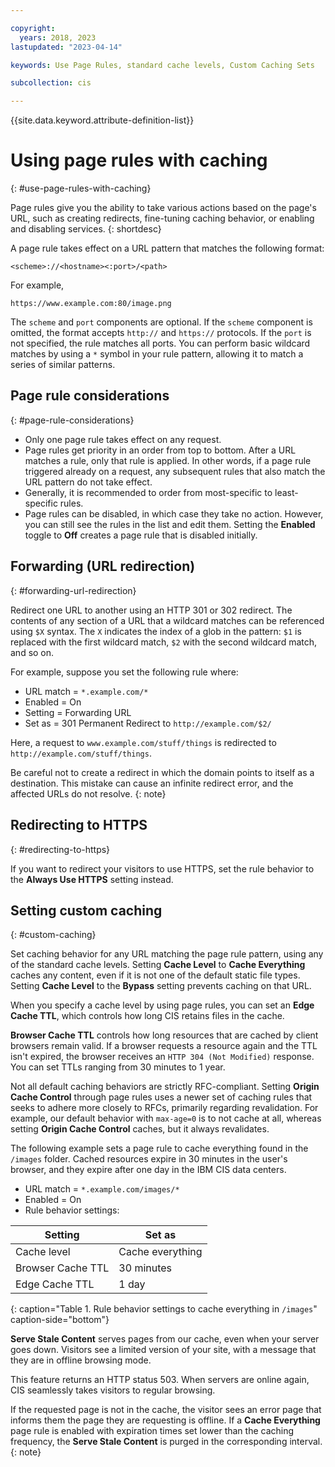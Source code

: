 ```yaml
---

copyright:
  years: 2018, 2023
lastupdated: "2023-04-14"

keywords: Use Page Rules, standard cache levels, Custom Caching Sets

subcollection: cis

---
```


{{site.data.keyword.attribute-definition-list}}

# Using page rules with caching
{: #use-page-rules-with-caching}

Page rules give you the ability to take various actions based on the page's URL, such as creating redirects, fine-tuning caching behavior, or enabling and disabling services.
{: shortdesc}

A page rule takes effect on a URL pattern that matches the following format:

`<scheme>://<hostname><:port>/<path>`

For example,

`https://www.example.com:80/image.png`

The `scheme` and `port` components are optional. If the `scheme` component is omitted, the format accepts `http://` and `https://` protocols. If the `port` is not specified, the rule matches all ports. You can perform basic wildcard matches by using a `*` symbol in your rule pattern, allowing it to match a series of similar patterns.

## Page rule considerations
{: #page-rule-considerations}

* Only one page rule takes effect on any request.
* Page rules get priority in an order from top to bottom. After a URL matches a rule, only that rule is applied. In other words, if a page rule triggered already on a request, any subsequent rules that also match the URL pattern do not take effect.
* Generally, it is recommended to order from most-specific to least-specific rules.
* Page rules can be disabled, in which case they take no action. However, you can still see the rules in the list and edit them. Setting the **Enabled** toggle to **Off** creates a page rule that is disabled initially.

## Forwarding (URL redirection)
{: #forwarding-url-redirection}

Redirect one URL to another using an HTTP 301 or 302 redirect. The contents of any section of a URL that a wildcard matches can be referenced using `$X` syntax. The `X` indicates the index of a glob in the pattern: `$1` is replaced with the first wildcard match, `$2` with the second wildcard match, and so on.

For example, suppose you set the following rule where:

* URL match = `*.example.com/*`
* Enabled = On
* Setting = Forwarding URL
* Set as = 301 Permanent Redirect to `http://example.com/$2/`

Here, a request to `www.example.com/stuff/things` is redirected to `http://example.com/stuff/things`.

Be careful not to create a redirect in which the domain points to itself as a destination. This mistake can cause an infinite redirect error, and the affected URLs do not resolve.
{: note}

## Redirecting to HTTPS
{: #redirecting-to-https}

If you want to redirect your visitors to use HTTPS, set the rule behavior to the **Always Use HTTPS** setting instead.

## Setting custom caching
{: #custom-caching}

Set caching behavior for any URL matching the page rule pattern, using any of the standard cache levels. Setting **Cache Level** to **Cache Everything** caches any content, even if it is not one of the default static file types. Setting **Cache Level** to the **Bypass** setting prevents caching on that URL.

When you specify a cache level by using page rules, you can set an **Edge Cache TTL**, which controls how long CIS retains files in the cache.

**Browser Cache TTL** controls how long resources that are cached by client browsers remain valid. If a browser requests a resource again and the TTL isn't expired, the browser receives an `HTTP 304 (Not Modified)` response. You can set TTLs ranging from 30 minutes to 1 year.

Not all default caching behaviors are strictly RFC-compliant. Setting **Origin Cache Control** through page rules uses a newer set of caching rules that seeks to adhere more closely to RFCs, primarily regarding revalidation. For example, our default behavior with `max-age=0` is to not cache at all, whereas setting **Origin Cache Control** caches, but it always revalidates.

The following example sets a page rule to cache everything found in the `/images` folder. Cached resources expire in 30 minutes in the user's browser, and they expire after one day in the IBM CIS data centers.

* URL match = `*.example.com/images/*`
* Enabled = On
* Rule behavior settings:

|Setting|Set as|
|-------|------|
|Cache level|Cache everything|
|Browser Cache TTL|30 minutes|
|Edge Cache TTL|1 day|
{: caption="Table 1. Rule behavior settings to cache everything in `/images`" caption-side="bottom"}

**Serve Stale Content** serves pages from our cache, even when your server goes down. Visitors see a limited version of your site, with a message that they are in offline browsing mode.

This feature returns an HTTP status 503. When servers are online again, CIS seamlessly takes visitors to regular browsing.

If the requested page is not in the cache, the visitor sees an error page that informs them the page they are requesting is offline. If a **Cache Everything** page rule is enabled with expiration times set lower than the caching frequency, the **Serve Stale Content** is purged in the corresponding interval.
{: note}
